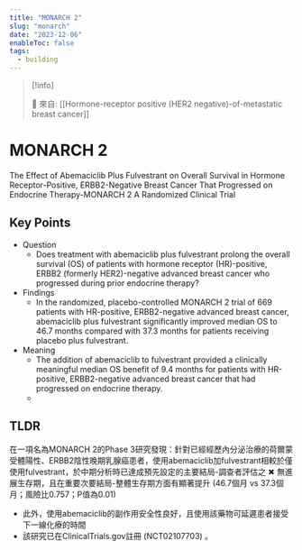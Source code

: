 ```yaml
---
title: "MONARCH 2"
slug: "monarch"
date: "2023-12-06"
enableToc: false
tags:
  - building
---
```


> [!info]
>
> 🌱 來自: [[Hormone-receptor positive (HER2 negative)-of-metastatic breast cancer]]

# MONARCH 2

The Effect of Abemaciclib Plus Fulvestrant on Overall Survival in Hormone Receptor-Positive, ERBB2-Negative Breast Cancer That Progressed on Endocrine Therapy-MONARCH 2
A Randomized Clinical Trial

## Key Points

- Question
  - Does treatment with abemaciclib plus fulvestrant prolong the overall survival (OS) of patients with hormone receptor (HR)-positive, ERBB2 (formerly HER2)-negative advanced breast cancer who progressed during prior endocrine therapy?
- Findings
  - In the randomized, placebo-controlled MONARCH 2 trial of 669 patients with HR-positive, ERBB2-negative advanced breast cancer, abemaciclib plus fulvestrant significantly improved median OS to 46.7 months compared with 37.3 months for patients receiving placebo plus fulvestrant.
- Meaning
  - The addition of abemaciclib to fulvestrant provided a clinically meaningful median OS benefit of 9.4 months for patients with HR-positive, ERBB2-negative advanced breast cancer that had progressed on endocrine therapy.
  -

## TLDR

在一項名為MONARCH 2的Phase 3研究發現：針對已經經歷內分泌治療的荷爾蒙受體陽性、ERBB2陰性晚期乳腺癌患者，使用abemaciclib加fulvestrant相較於僅使用fulvestrant，於中期分析時已達成預先設定的主要結局-調查者評估之 ✖ 無進展生存期，且在重要次要結局-整體生存期方面有顯著提升 (46.7個月 vs 37.3個月；風險比0.757；P值為0.01)

- 此外，使用abemaciclib的副作用安全性良好，且使用該藥物可延遲患者接受下一線化療的時間
- 該研究已在ClinicalTrials.gov註冊 (NCT02107703) 。
